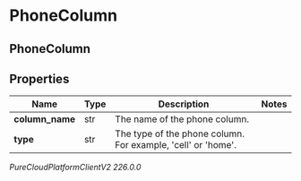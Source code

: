 # PhoneColumn

## PhoneColumn

## Properties

|Name | Type | Description | Notes|
|------------ | ------------- | ------------- | -------------|
| **column_name** | str | The name of the phone column. | |
| **type** | str | The type of the phone column. For example, &#39;cell&#39; or &#39;home&#39;. | |



_PureCloudPlatformClientV2 226.0.0_
